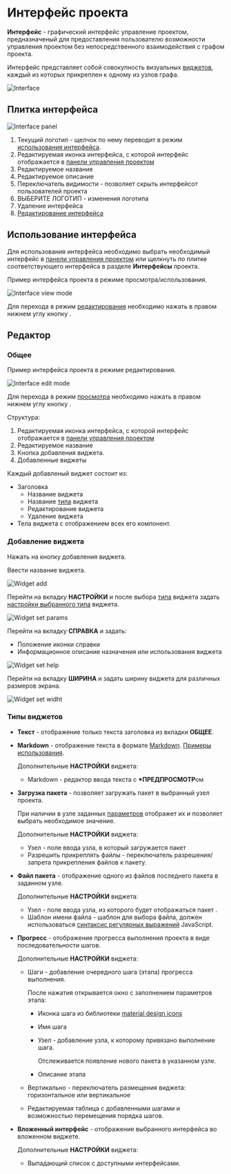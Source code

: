 # Интерфейс проекта

**Интерфейс** - графический интерфейс управление проектом, предназначеный для предоставления пользователю возможности управления проектом без непосредственного взаимодействия с графом проекта.

Интерфейс представляет собой совокупность визуальных [виджетов](#типы-виджетов), каждый из которых прикреплен к одному из узлов графа.

![Interface](/images/common/interface.png)

## Плитка интерфейса

![Interface panel](/images/common/interface_panel.png)

1. Текущий логотип - щелчок по нему переводит в режим [использования интерфейса](#использование-интерфеиса).
2. Редактируемая иконка интерфейса, с которой интерфейс отображается в [панели управления проектом](./project.md#панель-управления-проектом)
3. Редактируемое название
4. Редактируемое описание
5. <span class="iconify-inline" data-icon="bi:toggle2-off"></span> Переключатель видимости - позволяет скрыть интерфейсот пользователей проекта
6. <span class="iconify-inline" data-icon="mdi:image"></span>ВЫБЕРИТЕ ЛОГОТИП - изменения логотипа
7. <span class="iconify-inline" data-icon="mdi:delete"></span> Удаление интерфейса
8. <span class="iconify-inline" data-icon="mdi:view-dashboard"></span> [Редактирование интерфейса](#редактор)

## Использование интерфейса

Для использования интерфейса необходимо выбрать необходимый интерфейс в [панели управления проектом](./project.md#панель-управления-проектом) или щелкнуть по плитке соответствующего интерфейса в разделе <span class="iconify-inline" data-icon="mdi:view-dashboard-edit"></span>**Интерфейсы** проекта.

Пример интерфейса проекта в режиме просмотра/использования.

![Interface view mode](/images/common/interface_view.png)

Для перехода в режим [редактирования](#редактор) необходимо нажать в правом нижнем углу кнопку <span class="iconify-inline" data-icon="mdi:view-dashboard-edit" style="color: white; background-color: red"></span>.

## Редактор

### Общее

Пример интерфейса проекта в режиме редактирования.

![Interface edit mode](/images/common/interface_edit.png)

Для перехода в режим [просмотра](#использование-интерфеиса) необходимо нажать в правом нижнем углу кнопку <span class="iconify-inline" data-icon="mdi:eye" style="color: white; background-color: red"></span>.

Структура:

1. Редактируемая иконка интерфейса, с которой интерфейс отображается в [панели управления проектом](./project.md#панель-управления-проектом)
2. Редактируемое название
3. <span class="iconify-inline" data-icon="mdi:view-grid-plus"></span> Кнопка добавления виджета.
4. Добавленные виджеты

Каждый добавленый виджет состоит из:

- <span class="iconify-inline" data-icon="mdi:drag"></span>Заголовка
  - Название виджета
  - Название [типа](#типы-виджетов) виджета
  - <span class="iconify-inline" data-icon="mdi:pencil"></span>Редактирование виджета
  - <span class="iconify-inline" data-icon="mdi:delete"></span> Удаление виджета
- Тела виджета с отображением всех его компонент.

### Добавление виджета

Нажать на кнопку <span class="iconify-inline" data-icon="mdi:view-grid-plus"></span> добавления виджета.

Ввести название виджета.

![Widget add](/images/common/interface_edit_add_widget.png)

Перейти на вкладку **НАСТРОЙКИ** и после выбора [типа](#типы-виджетов) виджета задать [настройки выбранного типа](#типы-виджетов) виджета.

![Widget set params](/images/common/interface_edit_add_widget_params.png)

Перейти на вкладку **СПРАВКА** и задать:

- Положение иконки справки
- Информационное описание назначения или использования виджета

![Widget set help](/images/common/interface_edit_add_widget_help.png)

Перейти на вкладку **ШИРИНА** и задать ширину виджета для различных размеров экрана.

![Widget set widht](/images/common/interface_edit_add_widget_width.png)

### Типы виджетов

- **Текст** - отображение только текста заголовка из вкладки **ОБЩЕЕ**.

- **Markdown** - отображение текста в формате [Markdown](https://daringfireball.net/projects/markdown/). [Примеры использования](https://quasarframework.github.io/quasar-ui-qmarkdown/examples).

  Дополнительные **НАСТРОЙКИ** виджета:

  - Markdown - редактор ввода текста с **\*ПРЕДПРОСМОТР**ом

- **Загрузка пакета** - позволяет загружать пакет в выбранный узел проекта.

  При наличии в узле заданных [параметров](./nodes.md#параметры) отображет их и позволяет выбрать необходимое значение.

  Дополнительные **НАСТРОЙКИ** виджета:

  - Узел - поле ввода узла, в который загружается пакет <span class="iconify-inline" data-icon="mdi:magnify"></span>
  - <span class="iconify-inline" data-icon="bi:toggle2-off"></span> Разрешить прикреплять файлы - переключатель разрешения/запрета прикрепления файлов к пакету.

- **Файл пакета** - отображение одного из файлов последнего пакета в заданном узле.

  Дополнительные **НАСТРОЙКИ** виджета:

  - Узел - поле ввода узла, из которого будет отображаться пакет <span class="iconify-inline" data-icon="mdi:magnify"></span>.
  - Шаблон имени файла - шаблон для выбора файла, должен использоваться [синтаксис регулярных выражений](https://developer.mozilla.org/ru/docs/Web/JavaScript/Reference/Global_Objects/RegExp) JavaScript.

- **Прогресс** - отображение прогресса выполнения проекта в виде последовательности шагов.

  Дополнительные **НАСТРОЙКИ** виджета:

  - Шаги <span class="iconify-inline" data-icon="mdi:add"></span> - добавление очередного шага (этапа) прогресса выполнения.

    После нажатия открывается окно с заполнением параметров этапа:

    - Иконка шага из библиотеки [material design icons](https://icon-sets.iconify.design/mdi/)
    - Имя шага
    - Узел <span class="iconify-inline" data-icon="mdi:magnify"></span> - добавление узла, к которому привязано выполнение шага.

      Отслеживается появление нового пакета в указанном узле.

    - Описание этапа

  - <span class="iconify-inline" data-icon="bi:toggle2-off"></span> Вертикально - переключатель размещения виджета: горизонтальное или вертикальное
  - Редактируемая таблица с добавленными шагами и возможностью перемещения <span class="iconify-inline" data-icon="mdi:drag"></span> порядка шагов.

- **Вложенный интерфейс** - отображение выбранного интерфейса во вложенном виджете.

  Дополнительные **НАСТРОЙКИ** виджета:

  - Выпадающий список <span class="iconify-inline" data-icon="mdi:menu-down"></span> с доступными интерфейсами.
